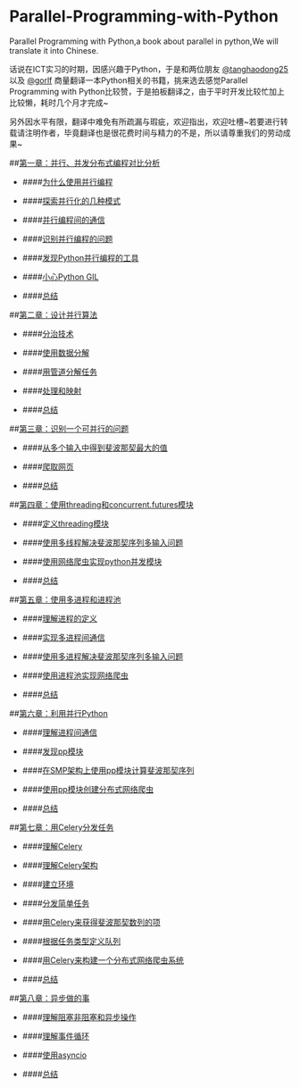 # Parallel-Programming-with-Python
Parallel Programming with Python,a book about parallel in python,We will translate it  into Chinese.

话说在ICT实习的时期，因感兴趣于Python，于是和两位朋友 [@tanghaodong25](https://github.com/tanghaodong25) 以及 [@gorlf](https://github.com/gorlf) 商量翻译一本Python相关的书籍，挑来选去感觉Parallel Programming with Python比较赞，于是拍板翻译之，由于平时开发比较忙加上比较懒，耗时几个月才完成~

另外因水平有限，翻译中难免有所疏漏与瑕疵，欢迎指出，欢迎吐槽~若要进行转载请注明作者，毕竟翻译也是很花费时间与精力的不是，所以请尊重我们的劳动成果~

##[第一章：并行、并发分布式编程对比分析](https://github.com/Voidly/Parallel-Programming-with-Python/blob/master/%E7%AC%AC%E4%B8%80%E7%AB%A0/%E5%B9%B6%E8%A1%8C%E3%80%81%E5%B9%B6%E5%8F%91%E4%B8%8E%E5%88%86%E5%B8%83%E5%BC%8F%E7%BC%96%E7%A8%8B%E7%9A%84%E5%AF%B9%E6%AF%94%E5%88%86%E6%9E%90.md)

* ####[为什么使用并行编程](https://github.com/Voidly/Parallel-Programming-with-Python/blob/master/%E7%AC%AC%E4%B8%80%E7%AB%A0/%E4%B8%BA%E4%BB%80%E4%B9%88%E4%BD%BF%E7%94%A8%E5%B9%B6%E8%A1%8C%E7%BC%96%E7%A8%8B.md)

* ####[探索并行化的几种模式](https://github.com/Voidly/Parallel-Programming-with-Python/blob/master/%E7%AC%AC%E4%B8%80%E7%AB%A0/%E6%8E%A2%E7%B4%A2%E5%B9%B6%E8%A1%8C%E5%8C%96%E7%9A%84%E5%87%A0%E7%A7%8D%E6%A8%A1%E5%BC%8F.md)

* ####[并行编程间的通信](https://github.com/Voidly/Parallel-Programming-with-Python/blob/master/%E7%AC%AC%E4%B8%80%E7%AB%A0/%E5%9C%A8%E5%B9%B6%E8%A1%8C%E7%BC%96%E7%A8%8B%E9%80%9A%E4%BF%A1.md)

* ####[识别并行编程的问题](https://github.com/Voidly/Parallel-Programming-with-Python/blob/master/%E7%AC%AC%E4%B8%80%E7%AB%A0/%E8%AF%86%E5%88%AB%E5%B9%B6%E8%A1%8C%E7%BC%96%E7%A8%8B%E7%9A%84%E9%97%AE%E9%A2%98.md)

* ####[发现Python并行编程的工具](https://github.com/Voidly/Parallel-Programming-with-Python/blob/master/%E7%AC%AC%E4%B8%80%E7%AB%A0/%E5%8F%91%E7%8E%B0Python%E5%B9%B6%E8%A1%8C%E7%BC%96%E7%A8%8B%E7%9A%84%E5%B7%A5%E5%85%B7.md)

* ####[小心Python GIL](https://github.com/Voidly/Parallel-Programming-with-Python/blob/master/%E7%AC%AC%E4%B8%80%E7%AB%A0/%E5%B0%8F%E5%BF%83Python%20GIL.md)

* ####[总结](https://github.com/Voidly/Parallel-Programming-with-Python/blob/master/%E7%AC%AC%E4%B8%80%E7%AB%A0/%E6%80%BB%E7%BB%93.md)


##[第二章：设计并行算法](https://github.com/Voidly/Parallel-Programming-with-Python/blob/master/%E7%AC%AC%E4%BA%8C%E7%AB%A0/%E8%AE%BE%E8%AE%A1%E5%B9%B6%E8%A1%8C%E7%AE%97%E6%B3%95.md)

* ####[分治技术](https://github.com/Voidly/Parallel-Programming-with-Python/blob/master/%E7%AC%AC%E4%BA%8C%E7%AB%A0/%E5%88%86%E6%B2%BB%E6%8A%80%E6%9C%AF.md)

* ####[使用数据分解](https://github.com/Voidly/Parallel-Programming-with-Python/blob/master/%E7%AC%AC%E4%BA%8C%E7%AB%A0/%E4%BD%BF%E7%94%A8%E6%95%B0%E6%8D%AE%E5%88%86%E8%A7%A3.md) 

* ####[用管道分解任务](https://github.com/Voidly/Parallel-Programming-with-Python/blob/master/%E7%AC%AC%E4%BA%8C%E7%AB%A0/%E7%94%A8%E7%AE%A1%E9%81%93%E5%88%86%E8%A7%A3%E4%BB%BB%E5%8A%A1.md)

* ####[处理和映射](https://github.com/Voidly/Parallel-Programming-with-Python/blob/master/%E7%AC%AC%E4%BA%8C%E7%AB%A0/%E5%A4%84%E7%90%86%E5%92%8C%E6%98%A0%E5%B0%84.md)

* ####[总结](https://github.com/Voidly/Parallel-Programming-with-Python/blob/master/%E7%AC%AC%E4%BA%8C%E7%AB%A0/%E6%80%BB%E7%BB%93.md)


##[第三章：识别一个可并行的问题](https://github.com/Voidly/Parallel-Programming-with-Python/blob/master/%E7%AC%AC%E4%B8%89%E7%AB%A0/%E8%AF%86%E5%88%AB%E4%B8%80%E4%B8%AA%E5%8F%AF%E5%B9%B6%E8%A1%8C%E7%9A%84%E9%97%AE%E9%A2%98.md)

* ####[从多个输入中得到斐波那契最大的值](https://github.com/Voidly/Parallel-Programming-with-Python/blob/master/%E7%AC%AC%E4%B8%89%E7%AB%A0/%E4%BB%8E%E5%A4%9A%E4%B8%AA%E8%BE%93%E5%85%A5%E4%B8%AD%E5%BE%97%E5%88%B0%E6%96%90%E6%B3%A2%E9%82%A3%E5%A5%91%E6%9C%80%E5%A4%A7%E7%9A%84%E5%80%BC.md)

* ####[爬取网页](https://github.com/Voidly/Parallel-Programming-with-Python/blob/master/%E7%AC%AC%E4%B8%89%E7%AB%A0/%E7%88%AC%E5%8F%96%E7%BD%91%E9%A1%B5.md)

* ####[总结](https://github.com/Voidly/Parallel-Programming-with-Python/blob/master/%E7%AC%AC%E4%B8%89%E7%AB%A0/%E6%80%BB%E7%BB%93.md)


##[第四章：使用threading和concurrent.futures模块](https://github.com/Voidly/Parallel-Programming-with-Python/blob/master/%E7%AC%AC%E5%9B%9B%E7%AB%A0/ReadMe.md)

* ####[定义threading模块](https://github.com/Voidly/Parallel-Programming-with-Python/blob/master/%E7%AC%AC%E5%9B%9B%E7%AB%A0/%E5%AE%9A%E4%B9%89threading%E6%A8%A1%E5%9D%97.md)

* ####[使用多线程解决斐波那契序列多输入问题](https://github.com/Voidly/Parallel-Programming-with-Python/blob/master/%E7%AC%AC%E5%9B%9B%E7%AB%A0/%E4%BD%BF%E7%94%A8threading%E6%A8%A1%E5%9D%97%E8%A7%A3%E5%86%B3%E6%96%90%E6%B3%A2%E9%82%A3%E5%A5%91%E5%BA%8F%E5%88%97%E5%A4%9A%E8%BE%93%E5%85%A5%E9%97%AE%E9%A2%98.md)

* ####[使用网络爬虫实现python并发模块](https://github.com/Voidly/Parallel-Programming-with-Python/blob/master/%E7%AC%AC%E5%9B%9B%E7%AB%A0/%E4%BD%BF%E7%94%A8%E7%BD%91%E7%BB%9C%E7%88%AC%E8%99%AB%E5%AE%9E%E7%8E%B0python%E5%B9%B6%E5%8F%91%E6%A8%A1%E5%9D%97.md)

* ####[总结](https://github.com/Voidly/Parallel-Programming-with-Python/blob/master/%E7%AC%AC%E5%9B%9B%E7%AB%A0/%E6%80%BB%E7%BB%93.md)


##[第五章：使用多进程和进程池](https://github.com/Voidly/Parallel-Programming-with-Python/tree/master/%E7%AC%AC%E4%BA%94%E7%AB%A0)

* ####[理解进程的定义](https://github.com/Voidly/Parallel-Programming-with-Python/blob/master/%E7%AC%AC%E4%BA%94%E7%AB%A0/%E7%90%86%E8%A7%A3%E8%BF%9B%E7%A8%8B%E7%9A%84%E5%AE%9A%E4%B9%89.md)

* ####[实现多进程间通信](https://github.com/Voidly/Parallel-Programming-with-Python/blob/master/%E7%AC%AC%E4%BA%94%E7%AB%A0/%E5%AE%9E%E7%8E%B0%E5%A4%9A%E8%BF%9B%E7%A8%8B%E9%97%B4%E9%80%9A%E4%BF%A1.md)

* ####[使用多进程解决斐波那契序列多输入问题](https://github.com/Voidly/Parallel-Programming-with-Python/blob/master/%E7%AC%AC%E4%BA%94%E7%AB%A0/%E4%BD%BF%E7%94%A8%E5%A4%9A%E8%BF%9B%E7%A8%8B%E8%A7%A3%E5%86%B3%E6%96%90%E6%B3%A2%E9%82%A3%E5%A5%91%E5%BA%8F%E5%88%97%E5%A4%9A%E8%BE%93%E5%85%A5%E9%97%AE%E9%A2%98.md)

* ####[使用进程池实现网络爬虫](https://github.com/Voidly/Parallel-Programming-with-Python/blob/master/%E7%AC%AC%E4%BA%94%E7%AB%A0/%E4%BD%BF%E7%94%A8%E8%BF%9B%E7%A8%8B%E6%B1%A0%E5%AE%9E%E7%8E%B0%E7%BD%91%E7%BB%9C%E7%88%AC%E8%99%AB.md)

* ####[总结](https://github.com/Voidly/Parallel-Programming-with-Python/blob/master/%E7%AC%AC%E4%BA%94%E7%AB%A0/%E6%80%BB%E7%BB%93.md)


##[第六章：利用并行Python](https://github.com/Voidly/Parallel-Programming-with-Python/blob/master/%E7%AC%AC%E5%85%AD%E7%AB%A0/ReadMe.md)

* ####[理解进程间通信](https://github.com/Voidly/Parallel-Programming-with-Python/blob/master/%E7%AC%AC%E5%85%AD%E7%AB%A0/%E7%90%86%E8%A7%A3%E8%BF%9B%E7%A8%8B%E9%97%B4%E9%80%9A%E4%BF%A1.md)


* ####[发现pp模块](https://github.com/Voidly/Parallel-Programming-with-Python/blob/master/%E7%AC%AC%E5%85%AD%E7%AB%A0/%E5%8F%91%E7%8E%B0pp%E6%A8%A1%E5%9D%97.md)

* ####[在SMP架构上使用pp模块计算斐波那契序列](https://github.com/Voidly/Parallel-Programming-with-Python/blob/master/%E7%AC%AC%E5%85%AD%E7%AB%A0/%E5%9C%A8SMP%E6%9E%B6%E6%9E%84%E4%B8%8A%E4%BD%BF%E7%94%A8pp%E6%A8%A1%E5%9D%97%E8%AE%A1%E7%AE%97%E6%96%90%E6%B3%A2%E9%82%A3%E5%A5%91%E5%BA%8F%E5%88%97.md)

* ####[使用pp模块创建分布式网络爬虫](https://github.com/Voidly/Parallel-Programming-with-Python/blob/master/%E7%AC%AC%E5%85%AD%E7%AB%A0/%E4%BD%BF%E7%94%A8pp%E6%A8%A1%E5%9D%97%E5%88%9B%E5%BB%BA%E5%88%86%E5%B8%83%E5%BC%8F%E7%BD%91%E7%BB%9C%E7%88%AC%E8%99%AB.md)

* ####[总结](https://github.com/Voidly/Parallel-Programming-with-Python/blob/master/%E7%AC%AC%E5%85%AD%E7%AB%A0/%E6%80%BB%E7%BB%93.md)


##[第七章：用Celery分发任务](https://github.com/Voidly/Parallel-Programming-with-Python/blob/master/%E7%AC%AC%E4%B8%83%E7%AB%A0/%E7%94%A8Celery%E6%9D%A5%E5%88%86%E5%8F%91%E4%BB%BB%E5%8A%A1.md)

* ####[理解Celery](https://github.com/Voidly/Parallel-Programming-with-Python/blob/master/%E7%AC%AC%E4%B8%83%E7%AB%A0/%E7%90%86%E8%A7%A3Celery.md)

* ####[理解Celery架构](https://github.com/Voidly/Parallel-Programming-with-Python/blob/master/%E7%AC%AC%E4%B8%83%E7%AB%A0/%E7%90%86%E8%A7%A3Celery%E6%9E%B6%E6%9E%84.md)

* ####[建立环境](https://github.com/Voidly/Parallel-Programming-with-Python/blob/master/%E7%AC%AC%E4%B8%83%E7%AB%A0/%E5%BB%BA%E7%AB%8B%E7%8E%AF%E5%A2%83.md)

* ####[分发简单任务](https://github.com/Voidly/Parallel-Programming-with-Python/blob/master/%E7%AC%AC%E4%B8%83%E7%AB%A0/%E5%88%86%E5%8F%91%E7%AE%80%E5%8D%95%E4%BB%BB%E5%8A%A1.md)

* ####[用Celery来获得斐波那契数列的项](https://github.com/Voidly/Parallel-Programming-with-Python/blob/master/%E7%AC%AC%E4%B8%83%E7%AB%A0/%E7%94%A8Celery%E6%9D%A5%E8%8E%B7%E5%BE%97%E6%96%90%E6%B3%A2%E9%82%A3%E5%A5%91%E6%95%B0%E5%88%97%E7%9A%84%E9%A1%B9.md)

* ####[根据任务类型定义队列](https://github.com/Voidly/Parallel-Programming-with-Python/blob/master/%E7%AC%AC%E4%B8%83%E7%AB%A0/%E6%A0%B9%E6%8D%AE%E4%BB%BB%E5%8A%A1%E7%B1%BB%E5%9E%8B%E5%AE%9A%E4%B9%89%E9%98%9F%E5%88%97.md)

* ####[用Celery来构建一个分布式网络爬虫系统](https://github.com/Voidly/Parallel-Programming-with-Python/blob/master/%E7%AC%AC%E4%B8%83%E7%AB%A0/%E7%94%A8Celery%E6%9D%A5%E6%9E%84%E5%BB%BA%E4%B8%80%E4%B8%AA%E5%88%86%E5%B8%83%E5%BC%8F%E7%BD%91%E7%BB%9C%E7%88%AC%E8%99%AB%E7%B3%BB%E7%BB%9F.md)

* ####[总结](https://github.com/Voidly/Parallel-Programming-with-Python/blob/master/%E7%AC%AC%E4%B8%83%E7%AB%A0/%E6%80%BB%E7%BB%93.md)

##[第八章：异步做的事](https://github.com/Voidly/Parallel-Programming-with-Python/blob/master/%E7%AC%AC%E5%85%AB%E7%AB%A0/%E5%BC%82%E6%AD%A5%E7%9A%84%E5%81%9A%E4%BA%8B.md)

* ####[理解阻塞非阻塞和异步操作](https://github.com/Voidly/Parallel-Programming-with-Python/blob/master/%E7%AC%AC%E5%85%AB%E7%AB%A0/%E7%90%86%E8%A7%A3%E9%98%BB%E5%A1%9E%E9%9D%9E%E9%98%BB%E5%A1%9E%E5%92%8C%E5%BC%82%E6%AD%A5%E6%93%8D%E4%BD%9C.md)

* ####[理解事件循环](https://github.com/Voidly/Parallel-Programming-with-Python/blob/master/%E7%AC%AC%E5%85%AB%E7%AB%A0/%E7%90%86%E8%A7%A3%E4%BA%8B%E4%BB%B6%E5%BE%AA%E7%8E%AF.md)

* ####[使用asyncio](https://github.com/Voidly/Parallel-Programming-with-Python/blob/master/%E7%AC%AC%E5%85%AB%E7%AB%A0/%E4%BD%BF%E7%94%A8asyncio.md)

* ####[总结](https://github.com/Voidly/Parallel-Programming-with-Python/blob/master/%E7%AC%AC%E5%85%AB%E7%AB%A0/%E6%80%BB%E7%BB%93.md)

